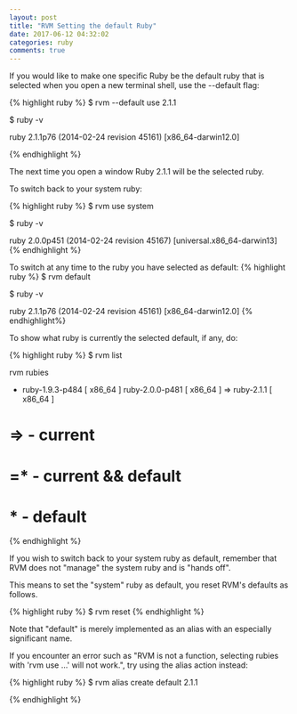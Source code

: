 ```yaml
---
layout: post
title: "RVM Setting the default Ruby"
date: 2017-06-12 04:32:02
categories: ruby
comments: true
---
```


If you would like to make one specific Ruby be the default ruby that is selected when you open a new terminal shell, use the --default flag:

{% highlight ruby %}
$ rvm --default use 2.1.1

$ ruby -v

ruby 2.1.1p76 (2014-02-24 revision 45161) [x86_64-darwin12.0]

{% endhighlight %}

The next time you open a window Ruby 2.1.1 will be the selected ruby.

To switch back to your system ruby:

{% highlight ruby %}
$ rvm use system

$ ruby -v

ruby 2.0.0p451 (2014-02-24 revision 45167) [universal.x86_64-darwin13]
{% endhighlight %}

To switch at any time to the ruby you have selected as default:
{% highlight ruby %}
$ rvm default

$ ruby -v

ruby 2.1.1p76 (2014-02-24 revision 45161) [x86_64-darwin12.0]
{% endhighlight%}

To show what ruby is currently the selected default, if any, do:

{% highlight ruby %}
$ rvm list

rvm rubies

 * ruby-1.9.3-p484 [ x86_64 ]
   ruby-2.0.0-p481 [ x86_64 ]
=> ruby-2.1.1 [ x86_64 ]

# => - current
# =* - current && default
#  * - default

{% endhighlight %}

If you wish to switch back to your system ruby as default, remember that RVM does not "manage" the system ruby and is "hands off".

This means to set the "system" ruby as default, you reset RVM's defaults as follows.

{% highlight ruby %}
$ rvm reset
{% endhighlight %}

Note that "default" is merely implemented as an alias with an especially significant name.

If you encounter an error such as "RVM is not a function, selecting rubies with 'rvm use ...' will not work.", try using the alias action instead:

{% highlight ruby %}
$ rvm alias create default 2.1.1

{% endhighlight %}
